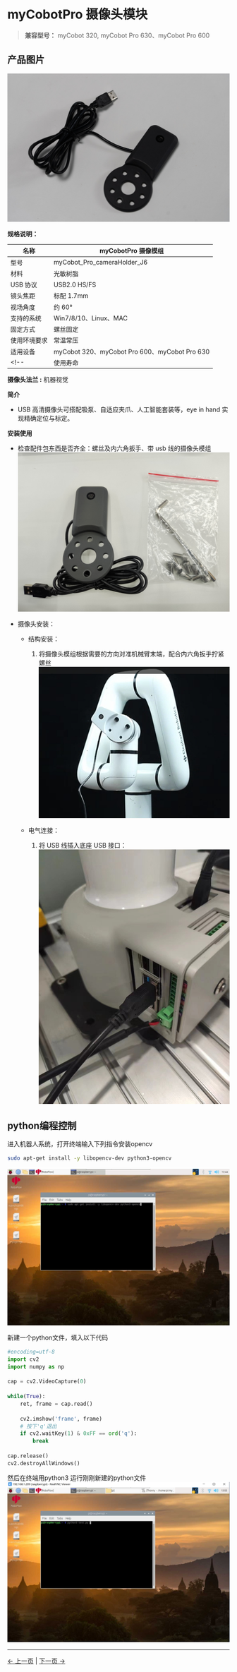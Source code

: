 # myCobotPro 摄像头模块

> **兼容型号：** myCobot 320, myCobot Pro 630、myCobot Pro 600

## 产品图片

<img src="../../../resources/1-ProductIntroduction/1.4/1.4.3-Camera/摄像头模块.jpg" alt="img-1" width="800" height=“auto” />


**规格说明：**

| 名称             | myCobotPro 摄像模组                         |
| ---------------- | ------------------------------------------- |
| 型号             | myCobot_Pro_cameraHolder_J6                 |
| 材料             | 光敏树脂                                    |
| USB 协议         | USB2.0 HS/FS                                |
| 镜头焦距         | 标配 1.7mm                                  |
| 视场角度         | 约 60°                                      |
| 支持的系统       | Win7/8/10、Linux、MAC                       |
| 固定方式         | 螺丝固定                                    |
| 使用环境要求     | 常温常压                                    |
| 适用设备  | myCobot 320、myCobot Pro 600、myCobot Pro 630 |
<!-- | 使用寿命         | 两年                                        | -->
**摄像头法兰 :** 机器视觉

**简介**

- USB 高清摄像头可搭配吸泵、自适应夹爪、人工智能套装等，eye in hand 实现精确定位与标定。

**安装使用**

- 检查配件包东西是否齐全：螺丝及内六角扳手、带 usb 线的摄像头模组
  ![](../../../resources/1-ProductIntroduction/1.4/1.4.3-Camera/a1.png)
- 摄像头安装：

  - 结构安装：

    1. 将摄像头模组根据需要的方向对准机械臂末端，配合内六角扳手拧紧螺丝
       ![](../../../resources/1-ProductIntroduction/1.4/1.4.3-Camera/a2.png)

  - 电气连接：

    1. 将 USB 线插入底座 USB 接口：
       ![](../../../resources/1-ProductIntroduction/1.4/1.4.3-Camera/a3.png)


## python编程控制
进入机器人系统，打开终端输入下列指令安装opencv
```bash
sudo apt-get install -y libopencv-dev python3-opencv
```

![](../../../resources/1-ProductIntroduction/1.4/1.4.3-Camera/a4.png)

新建一个python文件，填入以下代码
```python
#encoding=utf-8
import cv2
import numpy as np

cap = cv2.VideoCapture(0) 

while(True):
    ret, frame = cap.read()

    cv2.imshow('frame', frame)
    # 按下'q'退出
    if cv2.waitKey(1) & 0xFF == ord('q'):
        break

cap.release()
cv2.destroyAllWindows()
```
然后在终端用python3 运行刚刚新建的python文件
![](../../../resources/1-ProductIntroduction/1.4/1.4.3-Camera/a5.png)



<!-- ## 规格

| **名称**     | **myCobotPro 摄像头模块**                            |
| ------------ | ---------------------------------------------------- |
| 模型         | myCobot_Pro_cameraHolder_J6                          |
| 材料         | 光敏树脂                                             |
| USB 协议     | USB2.0 HS/FS                                         |
| 镜头焦距     | 标准 1.7mm                                           |
| 视野         | 约 60°                                               |
| 支持的系统   | Win7/8/10, Linux, MAC                                |
| 使用寿命     | 两年                                                 |
| 固定方式     | 螺丝固定                                             |
| 使用环境要求 | 常温常压                                             |
| 适用设备支持 | ER myCobot 320 Series <br> ER myCobot Pro 630 Series |

## 用于物体

### 引言

- USB 高清摄像头可与吸泵、自适应抓手、人工智能套件等配合使用，手眼并用，实现精确定位和校准。

### 安装使用

- 检查配件包东西是否齐全：螺丝及内六角扳手、带 usb 线的摄像头模组
  ![](../../../resources/1-ProductIntroduction/1.4/1.4.3-Camera/物料.jpg)

- 摄像头安装：

  - 结构安装：

    1. 将摄像头模组根据需要的方向对准机械臂末端，配合内六角扳手拧紧螺丝
       ![](../../../resources/1-ProductIntroduction/1.4/1.4.3-Camera/安装.jpg)

  - 电气连接：

    1. 将 USB 线插入底座 USB 接口 -->
   
      

<!-- - 编程开发：

  > 使用 python 对摄像模组进行编程开发
  > [python 环境下载](../../../10-ApplicationBasePython/10.1_320_PI-ApplicationPython/1_download.md)

  - 新建 python 文件：  
     在想要的文件路径下右键新建 python 文件：  
     ![](../../../resources/1-ProductIntroduction/1.4/1.4.3-Camera/python使用1.png)

    > 文件名字可以根据需要修改

    ![](../../../resources/1-ProductIntroduction/1.4/1.4.3-Camera/python使用2.png)

  - 进行功能编程：
    ![](../../../resources/1-ProductIntroduction/1.4/1.4.3-Camera/python使用3.png)

    > 代码如下：

    ```python
    import cv2
    import numpy as np

    cap = cv2.VideoCapture(0) # “0”，根据查询到的摄像设备号来定

    while(True):
        ret, frame = cap.read()

        # gray = cv2.cvtColor(frame, cv2.COLOR_BGR2GRAY)

        cv2.imshow('frame', frame)
        # 按下'q'退出
        if cv2.waitKey(1) & 0xFF == ord('q'):
            break

    cap.release()
    cv2.destroyAllWindows()
    ```

  - 保存文件并关闭，在文件夹空白处右键打开命令行终端

    ![](../../../resources/1-ProductIntroduction/1.4/1.4.3-Camera/python使用4.png)

    输入：

    ```bash
    python camera.py
    ```

    ![](../../../resources/1-ProductIntroduction/1.4/1.4.3-Camera/python使用5.png)

    > 可以看到摄像头捕捉到的画面

    运行结果：
    ![](../../../resources/1-ProductIntroduction/1.4/1.4.3-Camera/python使用6.png)

- 如何查询摄像头设备号

  ```bash
  ls /dev/video* -l
  ```

  > 可以通过插拔设备分别使用命令，观察新增的设备号来确认。

  示例结果：
  ![alt text](../../../resources/1-ProductIntroduction/1.4/1.4.3-Camera/python使用7-查询设备号.png) -->

<!-- ### 购买链接:

- [淘宝](https://shop504055678.taobao.com)
- [shopify](https://shop-elephantrobotics-com.translate.goog/collections/mycobot-pro-600/products/mycobotpro-cameraflange?_x_tr_sl=auto&_x_tr_tl=zh-CN) -->

---

[← 上一页](../1.4.2-PumpCup/1-ModuleSuctionCup.md) | [下一页 →](../1.4.4-Holder/1-PenHolderPro.md)
